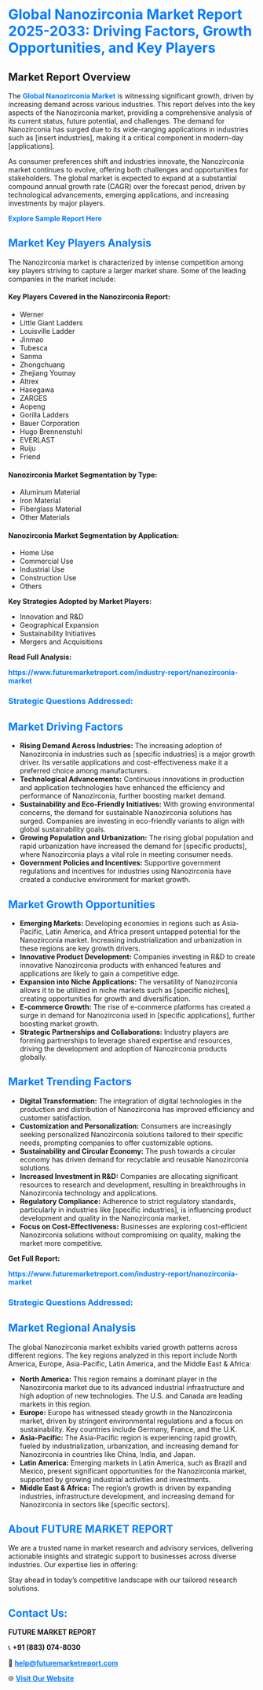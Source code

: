 <h1 style="color: #007BFF;">Global Nanozirconia Market Report 2025-2033: Driving Factors, Growth Opportunities, and Key Players</h1>

<section id="overview">
<h2>Market Report Overview</h2>
<p>The <a href="https://www.futuremarketreport.com/industry-report/nanozirconia-market" style="color: #007BFF; text-decoration: none;"><strong>Global Nanozirconia Market</strong></a> is witnessing significant growth, driven by increasing demand across various industries. This report delves into the key aspects of the Nanozirconia market, providing a comprehensive analysis of its current status, future potential, and challenges. The demand for Nanozirconia has surged due to its wide-ranging applications in industries such as [insert industries], making it a critical component in modern-day [applications].</p>
<p>As consumer preferences shift and industries innovate, the Nanozirconia market continues to evolve, offering both challenges and opportunities for stakeholders. The global market is expected to expand at a substantial compound annual growth rate (CAGR) over the forecast period, driven by technological advancements, emerging applications, and increasing investments by major players.</p>
</section>

<section id="overview">
<p><a href="https://www.futuremarketreport.com/request-sample/reportId=33644" style="color: #007BFF; text-decoration: none;"><strong>Explore Sample Report Here</strong></a></p>
</section>

<section id="key-players">
<h2 style="color: #007BFF;">Market Key Players Analysis</h2>
<p>The Nanozirconia market is characterized by intense competition among key players striving to capture a larger market share. Some of the leading companies in the market include:</p>
<h4>Key Players Covered in the Nanozirconia Report:</h4>
<ul><li>Werner</li><li>Little Giant Ladders</li><li>Louisville Ladder</li><li>Jinmao</li><li>Tubesca</li><li>Sanma</li><li>Zhongchuang</li><li>Zhejiang Youmay</li><li>Altrex</li><li>Hasegawa</li><li>ZARGES</li><li>Aopeng</li><li>Gorilla Ladders</li><li>Bauer Corporation</li><li>Hugo Brennenstuhl</li><li>EVERLAST</li><li>Ruiju</li><li>Friend</li></ul>
<h4>Nanozirconia Market Segmentation by Type:</h4>
<ul><li>Aluminum Material</li><li>Iron Material</li><li>Fiberglass Material</li><li>Other Materials</li></ul>

<h4>Nanozirconia Market Segmentation by Application:</h4>
<ul><li>Home Use</li><li>Commercial Use</li><li>Industrial Use</li><li>Construction Use</li><li>Others</li></ul>
<p><strong>Key Strategies Adopted by Market Players:</strong></p>
<ul>
<li>Innovation and R&D</li>
<li>Geographical Expansion</li>
<li>Sustainability Initiatives</li>
<li>Mergers and Acquisitions</li>
</ul>
</section>

<section>
<p><strong>Read Full Analysis: </strong></p><a href="https://www.futuremarketreport.com/industry-report/nanozirconia-market" style="color: #007BFF; text-decoration: none;"><strong>https://www.futuremarketreport.com/industry-report/nanozirconia-market</strong></a>
<h3 style="color: #007BFF;">Strategic Questions Addressed:</h3>
</section>

<section id="driving-factors">
<h2 style="color: #007BFF;">Market Driving Factors</h2>
<ul>
<li><strong>Rising Demand Across Industries:</strong> The increasing adoption of Nanozirconia in industries such as [specific industries] is a major growth driver. Its versatile applications and cost-effectiveness make it a preferred choice among manufacturers.</li>
<li><strong>Technological Advancements:</strong> Continuous innovations in production and application technologies have enhanced the efficiency and performance of Nanozirconia, further boosting market demand.</li>
<li><strong>Sustainability and Eco-Friendly Initiatives:</strong> With growing environmental concerns, the demand for sustainable Nanozirconia solutions has surged. Companies are investing in eco-friendly variants to align with global sustainability goals.</li>
<li><strong>Growing Population and Urbanization:</strong> The rising global population and rapid urbanization have increased the demand for [specific products], where Nanozirconia plays a vital role in meeting consumer needs.</li>
<li><strong>Government Policies and Incentives:</strong> Supportive government regulations and incentives for industries using Nanozirconia have created a conducive environment for market growth.</li>
</ul>
</section>

<section id="growth-opportunities">
<h2 style="color: #007BFF;">Market Growth Opportunities</h2>
<ul>
<li><strong>Emerging Markets:</strong> Developing economies in regions such as Asia-Pacific, Latin America, and Africa present untapped potential for the Nanozirconia market. Increasing industrialization and urbanization in these regions are key growth drivers.</li>
<li><strong>Innovative Product Development:</strong> Companies investing in R&D to create innovative Nanozirconia products with enhanced features and applications are likely to gain a competitive edge.</li>
<li><strong>Expansion into Niche Applications:</strong> The versatility of Nanozirconia allows it to be utilized in niche markets such as [specific niches], creating opportunities for growth and diversification.</li>
<li><strong>E-commerce Growth:</strong> The rise of e-commerce platforms has created a surge in demand for Nanozirconia used in [specific applications], further boosting market growth.</li>
<li><strong>Strategic Partnerships and Collaborations:</strong> Industry players are forming partnerships to leverage shared expertise and resources, driving the development and adoption of Nanozirconia products globally.</li>
</ul>
</section>

<section id="trending-factors">
<h2 style="color: #007BFF;">Market Trending Factors</h2>
<ul>
<li><strong>Digital Transformation:</strong> The integration of digital technologies in the production and distribution of Nanozirconia has improved efficiency and customer satisfaction.</li>
<li><strong>Customization and Personalization:</strong> Consumers are increasingly seeking personalized Nanozirconia solutions tailored to their specific needs, prompting companies to offer customizable options.</li>
<li><strong>Sustainability and Circular Economy:</strong> The push towards a circular economy has driven demand for recyclable and reusable Nanozirconia solutions.</li>
<li><strong>Increased Investment in R&D:</strong> Companies are allocating significant resources to research and development, resulting in breakthroughs in Nanozirconia technology and applications.</li>
<li><strong>Regulatory Compliance:</strong> Adherence to strict regulatory standards, particularly in industries like [specific industries], is influencing product development and quality in the Nanozirconia market.</li>
<li><strong>Focus on Cost-Effectiveness:</strong> Businesses are exploring cost-efficient Nanozirconia solutions without compromising on quality, making the market more competitive.</li>
</ul>
</section>

<section>
<p><strong>Get Full Report: </strong></p><a href="https://www.futuremarketreport.com/industry-report/nanozirconia-market" style="color: #007BFF; text-decoration: none;"><strong>https://www.futuremarketreport.com/industry-report/nanozirconia-market</strong></a>
<h3 style="color: #007BFF;">Strategic Questions Addressed:</h3>
</section>


<section id="regional-analysis">
<h2 style="color: #007BFF;">Market Regional Analysis</h2>
<p>The global Nanozirconia market exhibits varied growth patterns across different regions. The key regions analyzed in this report include North America, Europe, Asia-Pacific, Latin America, and the Middle East & Africa:</p>
<ul>
<li><strong>North America:</strong> This region remains a dominant player in the Nanozirconia market due to its advanced industrial infrastructure and high adoption of new technologies. The U.S. and Canada are leading markets in this region.</li>
<li><strong>Europe:</strong> Europe has witnessed steady growth in the Nanozirconia market, driven by stringent environmental regulations and a focus on sustainability. Key countries include Germany, France, and the U.K.</li>
<li><strong>Asia-Pacific:</strong> The Asia-Pacific region is experiencing rapid growth, fueled by industrialization, urbanization, and increasing demand for Nanozirconia in countries like China, India, and Japan.</li>
<li><strong>Latin America:</strong> Emerging markets in Latin America, such as Brazil and Mexico, present significant opportunities for the Nanozirconia market, supported by growing industrial activities and investments.</li>
<li><strong>Middle East & Africa:</strong> The region’s growth is driven by expanding industries, infrastructure development, and increasing demand for Nanozirconia in sectors like [specific sectors].</li>
</ul>
</section>

<footer>
<h2 style="color: #007BFF;">About FUTURE MARKET REPORT</h2>
<p>We are a trusted name in market research and advisory services, delivering actionable insights and strategic support to businesses across diverse industries. Our expertise lies in offering:</p>

<p>Stay ahead in today’s competitive landscape with our tailored research solutions.</p>

<h2 style="color: #007BFF;">Contact Us:</h2>
<p><strong>FUTURE MARKET REPORT</strong></p>
<p>📞 <strong>+91 (883) 074-8030</strong></p>
<p>📧 <strong><a href="mailto:help@futuremarketreport.com" style="color: #007BFF;">help@futuremarketreport.com</a></strong></p>
<p>🌐 <strong><a href="https://www.futuremarketreport.com/" style="color: #007BFF;">Visit Our Website</a></strong></p>
</footer>
